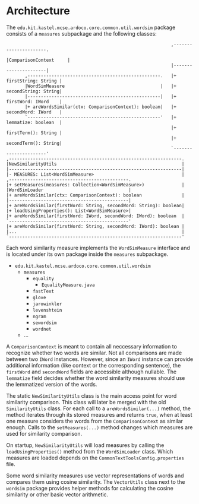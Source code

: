 # Architecture

The `edu.kit.kastel.mcse.ardoco.core.common.util.wordsim` package consists of a
`measures` subpackage and the following classes:

```
                                                              ,----------------------.                              
                                                              |ComparisonContext     |                              
                                                              |----------------------|                              
       ,--------------------------------------------------.   |+ firstString: String |                              
       |WordSimMeasure                                    |   |+ secondString: String|                              
       |--------------------------------------------------|   |+ firstWord: IWord    |                              
       |+ areWordsSimilar(ctx: ComparisonContext): boolean|   |+ secondWord: IWord   |                              
       `--------------------------------------------------'   |+ lemmatize: boolean  |                              
                                                              |+ firstTerm(): String |                              
                                                              |+ secondTerm(): String|                              
                                                              `----------------------'                                                                                     
,-----------------------------------------------------------------.                                                 
|NewSimilarityUtils                                               |                                                 
|-----------------------------------------------------------------|                                                 
|- MEASURES: List<WordSimMeasure>                                 |  ,---------------------------------------------.
|+ setMeasures(measures: Collection<WordSimMeasure>)              |  |WordSimLoader                                |
|+ areWordsSimilar(ctx: ComparisonContext): boolean               |  |---------------------------------------------|
|+ areWordsSimilar(firstWord: String, secondWord: String): boolean|  |+ loadUsingProperties(): List<WordSimMeasure>|
|+ areWordsSimilar(firstWord: IWord, secondWord: IWord): boolean  |  `---------------------------------------------'
|+ areWordsSimilar(firstWord: String, secondWord: IWord): boolean |                                                 
|...                                                              |                                                 
`-----------------------------------------------------------------'                                                 
```

Each word similarity measure implements the `WordSimMeasure` interface and is located under its own package
inside the `measures` subpackage.

- `edu.kit.kastel.mcse.ardoco.core.common.util.wordsim`
    - `measures`
        - `equality`
            - `EqualityMeasure.java`
        - `fastText`
        - `glove`
        - `jarowinkler`
        - `levenshtein`
        - `ngram`
        - `sewordsim`
        - `wordnet`
    - ...

A `ComparisonContext` is meant to contain all neccessary information to recognize whether two words are similar.
Not all comparisons are made between two `IWord` instances. 
However, since an `IWord` instance can provide additional information (like context or the  corresponding sentence), 
the `firstWord` and `secondWord` fields are accessible although nullable.
The `lemmatize` field decides whether the word similarity measures should use the lemmatized version of the words.

The static `NewSimilarityUtils` class is the main access point for word similarity comparison. 
This class will later be merged with the old `SimilarityUtils` class.
For each call to a `areWordsSimilar(...)` method, the method iterates through its stored measures and returns `true`, 
when at least one measure considers the words from the `ComparisonContext` as similar enough.
Calls to the `setMeasures(...)` method changes which measures are used for similarity comparison.

On startup, `NewSimilarityUtils` will load measures by calling the `loadUsingProperties()` method from the 
`WordSimLoader` class. Which measures are loaded depends on the `CommonTextToolsConfig.properties` file.

Some word similarity measures use vector representations of words and compares them using cosine similarity.
The `VectorUtils` class next to the `wordsim` package provides helper methods for calculating the cosine similarity
or other basic vector arithmetic.
